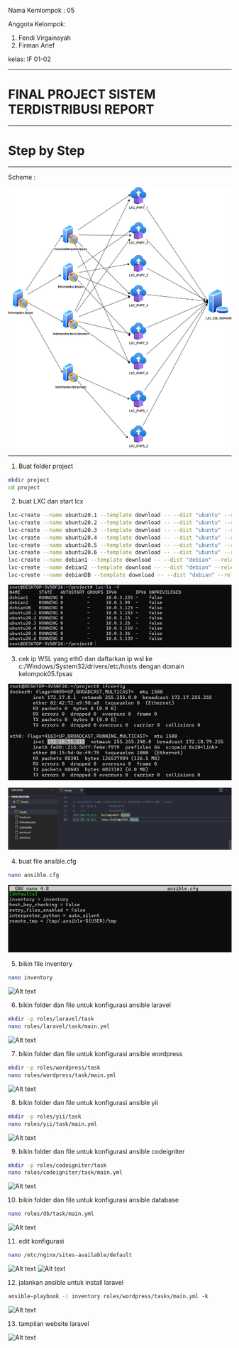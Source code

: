 Nama Kemlompok : 05

Anggota Kelompok:
1. Fendi Virgainsyah
2. Firman Arief

kelas: IF 01-02

------
# FINAL PROJECT SISTEM TERDISTRIBUSI REPORT
------
# Step by Step

------

Scheme :

![00_scheme](asset/setup.png)

------
1. Buat folder project
```bash
mkdir project
cd project
```

2.	buat LXC dan start lcx
```bash
lxc-create --name ubuntu20.1 --template download -- --dist "ubuntu" --release "focal" --arch amd64
lxc-create --name ubuntu20.2 --template download -- --dist "ubuntu" --release "focal" --arch amd64
lxc-create --name ubuntu20.3 --template download -- --dist "ubuntu" --release "focal" --arch amd64
lxc-create --name ubuntu20.4 --template download -- --dist "ubuntu" --release "focal" --arch amd64
lxc-create --name ubuntu20.5 --template download -- --dist "ubuntu" --release "focal" --arch amd64
lxc-create --name ubuntu20.6 --template download -- --dist "ubuntu" --release "focal" --arch amd64
lxc-create --name debian1 --template download -- --dist "debian" --release "buster" --arch amd64
lxc-create --name debian2 --template download -- --dist "debian" --release "buster" --arch amd64
lxc-create --name debianDB --template download -- --dist "debian" --release "buster" --arch amd64
```

![Alt text](./asset/continer.png)

3. cek ip WSL yang eth0 dan daftarkan ip wsl ke c:/Windows/System32/drivers/etc/hosts dengan domain kelompok05.fpsas

![Alt text](./asset/ifconfig.png)

![Alt text](./asset/hosts.png)

4. buat file ansible.cfg

```bash
nano ansible.cfg
```

![Alt text](./asset/01.jpg)

5. bikin file inventory

```bash
nano inventory
```

![Alt text](./asset/02.jpg)

6. bikin folder dan file untuk konfigurasi ansible laravel

```bash
mkdir -p roles/laravel/task
nano roles/laravel/task/main.yml
```

![Alt text](./asset/03.jpg)

7. bikin folder dan file untuk konfigurasi ansible wordpress 

```bash
mkdir -p roles/wordpress/task
nano roles/wordpress/task/main.yml
```

![Alt text](./asset/04.jpg)

8. bikin folder dan file untuk konfigurasi ansible yii 

```bash
mkdir -p roles/yii/task
nano roles/yii/task/main.yml
```

![Alt text](./asset/05.jpg)

9. bikin folder dan file untuk konfigurasi ansible codeigniter 

```bash
mkdir -p roles/codeigniter/task
nano roles/codeigniter/task/main.yml
```

![Alt text](./asset/06.jpg)

10. bikin folder dan file untuk konfigurasi ansible database

```bash
nano roles/db/task/main.yml
```

![Alt text](./asset/07.jpg)

11. edit konfigurasi 

```bash
nano /etc/nginx/sites-available/default
```

![Alt text](./asset/08.jpg)
![Alt text](./asset/09.jpg)

12. jalankan ansible untuk install laravel

```bash
ansible-playbook -i inventory roles/wordpress/tasks/main.yml -k
```

![Alt text](./asset/.jpg)

13. tampilan website laravel

![Alt text](./asset/10.jpg)



